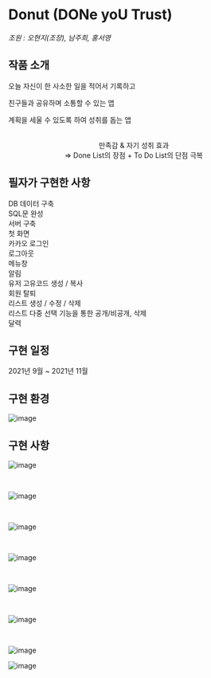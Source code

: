 # Donut (DONe yoU Trust)

*조원 : 오현지(조장), 남주희, 홍서영*

<h2>작품 소개</h2>
<p>오늘 자신이 한 사소한 일을 적어서 기록하고</p>
<p>친구들과 공유하며 소통할 수 있는 앱</p>
<p>계획을 세울 수 있도록 하여 성취를 돕는 앱</p>
<br>
<div align="center">만족감 & 자기 성취 효과</div>
<div align="center">=> Done List의 장점 + To Do List의 단점 극복</div>

<h2>필자가 구현한 사항</h2>
<p>DB 데이터 구축<br>SQL문 완성<br>서버 구축<br>
첫 화면<br>
카카오 로그인<br>
로그아웃<br>
메뉴창<br>
알림<br>
유저 고유코드 생성 / 복사<br>
회원 탈퇴<br>
리스트 생성 / 수정 / 삭제<br>
리스트 다중 선택 기능을 통한 공개/비공개, 삭제<br>
달력<br>
</p>

<h2>구현 일정</h2>
<p>2021년 9월 ~ 2021년 11월</p>

<h2>구현 환경</h2>

![image](https://github.com/hongdii/Donut/assets/93081185/ce333370-782f-4ce6-8b7a-87c112a70a8c)

<h2>구현 사항</h2>

![image](https://github.com/hongdii/Donut/assets/93081185/49f8f4e6-41d3-4da8-8715-d47740593690)

<br>

![image](https://github.com/hongdii/Donut/assets/93081185/0be1e3f8-00cb-4083-ad33-c90feea1ec90)

<br>

![image](https://github.com/hongdii/Donut/assets/93081185/23ca7a34-0faf-4901-8fbc-3deec571b9b9)

<br>

![image](https://github.com/hongdii/Donut/assets/93081185/e666f6e2-2c82-4748-9e4d-d5b1b529ed2c)

<br>

![image](https://github.com/hongdii/Donut/assets/93081185/0074ab5d-505e-43bf-9175-9b8f7bb4cbb2)

<br>

![image](https://github.com/hongdii/Donut/assets/93081185/e96f0891-f14c-4413-8024-e86290b621f4)

<br>

![image](https://github.com/hongdii/Donut/assets/93081185/3bf15dee-3d64-43db-b20e-d23ee96bc759)

![image](https://github.com/hongdii/Donut/assets/93081185/8e70dd22-a052-458e-8361-36bb34f94667)
